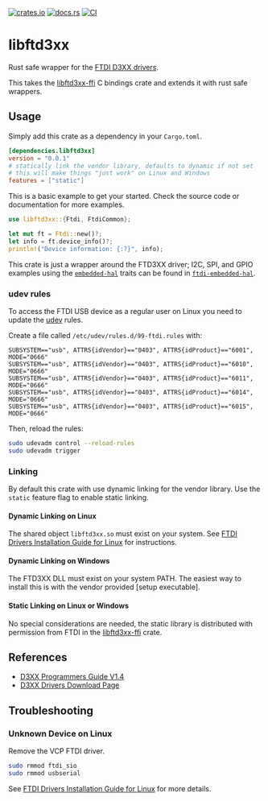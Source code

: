 [![crates.io](https://img.shields.io/crates/v/libftd3xx.svg)](https://crates.io/crates/libftd3xx)
[![docs.rs](https://docs.rs/libftd3xx/badge.svg)](https://docs.rs/libftd3xx/)
[![CI](https://github.com/ftdi-rs/libftd3xx/workflows/CI/badge.svg)](https://github.com/ftdi-rs/libftd3xx/actions)

# libftd3xx

Rust safe wrapper for the [FTDI D3XX drivers].

This takes the [libftd3xx-ffi] C bindings crate and extends it with rust
safe wrappers.

## Usage
Simply add this crate as a dependency in your `Cargo.toml`.

```toml
[dependencies.libftd3xx]
version = "0.0.1"
# statically link the vendor library, defaults to dynamic if not set
# this will make things "just work" on Linux and Windows
features = ["static"]
```

This is a basic example to get your started.
Check the source code or documentation for more examples.
```rust
use libftd3xx::{Ftdi, FtdiCommon};

let mut ft = Ftdi::new()?;
let info = ft.device_info()?;
println!("Device information: {:?}", info);
```

This crate is just a wrapper around the FTD3XX driver; I2C, SPI, and GPIO
examples using the [`embedded-hal`] traits can be found in
[`ftdi-embedded-hal`].

### udev rules
To access the FTDI USB device as a regular user on Linux you need to update
the [udev] rules.

Create a file called `/etc/udev/rules.d/99-ftdi.rules` with:
```
SUBSYSTEM=="usb", ATTRS{idVendor}=="0403", ATTRS{idProduct}=="6001", MODE="0666"
SUBSYSTEM=="usb", ATTRS{idVendor}=="0403", ATTRS{idProduct}=="6010", MODE="0666"
SUBSYSTEM=="usb", ATTRS{idVendor}=="0403", ATTRS{idProduct}=="6011", MODE="0666"
SUBSYSTEM=="usb", ATTRS{idVendor}=="0403", ATTRS{idProduct}=="6014", MODE="0666"
SUBSYSTEM=="usb", ATTRS{idVendor}=="0403", ATTRS{idProduct}=="6015", MODE="0666"
```

Then, reload the rules:
```bash
sudo udevadm control --reload-rules
sudo udevadm trigger
```

### Linking

By default this crate with use dynamic linking for the vendor library.
Use the `static` feature flag to enable static linking.

#### Dynamic Linking on Linux

The shared object `libftd3xx.so` must exist on your system.
See [FTDI Drivers Installation Guide for Linux] for instructions.

#### Dynamic Linking on Windows

The FTD3XX DLL must exist on your system PATH.
The easiest way to install this is with the vendor provided [setup executable].

#### Static Linking on Linux or Windows

No special considerations are needed, the static library is distributed with
permission from FTDI in the [libftd3xx-ffi] crate.

## References

* [D3XX Programmers Guide V1.4]
* [D3XX Drivers Download Page]

## Troubleshooting
### Unknown Device on Linux
Remove the VCP FTDI driver.
```bash
sudo rmmod ftdi_sio
sudo rmmod usbserial
```
See [FTDI Drivers Installation Guide for Linux] for more details.

[D3XX Drivers Download Page]: https://www.ftdichip.com/Drivers/D3XX.htm
[D3XX Programmers Guide V1.4]: https://ftdichip.com/document/programming-guides/
[FTDI D3XX drivers]: https://www.ftdichip.com/Drivers/D3XX.htm
[FTDI Drivers Installation Guide for Linux]: http://www.ftdichip.cn/Support/Documents/AppNotes/AN_220_FTDI_Drivers_Installation_Guide_for_Linux.pdf
[libftd3xx-ffi]: https://github.com/ftdi-rs/libftd3xx-ffi
[udev]: https://en.wikipedia.org/wiki/Udev
[`ftdi-embedded-hal`]: https://github.com/ftdi-rs/ftdi-embedded-hal
[`embedded-hal`]: https://crates.io/crates/embedded-hal
